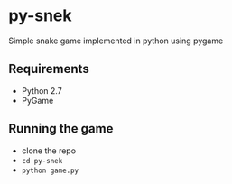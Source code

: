 # py-snek
Simple snake game implemented in python using pygame

## Requirements
- Python 2.7
- PyGame

## Running the game
- clone the repo
- `cd py-snek`
- `python game.py`
